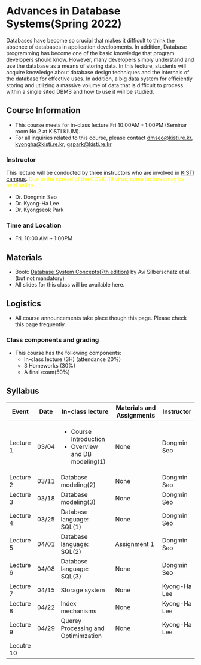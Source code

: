 # Advances in Database Systems(Spring 2022)
Databases have become so crucial that makes it difficult to think the absence of databases in application developments.
In addition, Database programming has become one of the basic knowledge that program developers should know. 
However, many developers simply understand and use the database as a means of storing data. 
In this lecture, students will acquire knowledge about database design techniques and the internals of the database for effective uses. 
In addition, a big data system for efficiently storing and utilizing a massive volume of data that is difficult to process within a single sited DBMS and how to use it will be studied. 

## Course Information
- This course meets for in-class lecture Fri 10:00AM - 1:00PM (Seminar room No.2 at KISTI KIUM).
- For all inquiries related to this course, please contact dmseo@kisti.re.kr, kyongha@kisti.re.kr, gspark@kisti.re.kr
### Instructor
This lecture will be conducted by three instructors who are involved in <a href="https://www.ust.ac.kr/prog/major/eng/sub03_03_02/IR/view.do?majorNo=32">KISTI campus</a>. 
<span style="color:yellow">Due to the spread of the COVID 19 virus, some lectures may be held online.</span> 
- Dr. Dongmin Seo
- Dr. Kyong-Ha Lee
- Dr. Kyongseok Park  
### Time and Location
- Fri. 10:00 AM ~ 1:00PM
## Materials
- Book: <a href="https://db-book.com/">Database System Concepts(7th edition)</a> by Avi Silberschatz et al.(but not mandatory)
- All slides for this class will be available here. 
## Logistics
- All course announcements take place though this page. Please check this page frequently.
### Class components and grading
- This course has the following components:
  - In-class lecture (3H) (attendance 20%)
  - 3 Homeworks (30%)
  - A final exam(50%)
## Syllabus
|Event|Date|In-class lecture|Materials and Assignments|Instructor|
|---------|----|----------------------|------------|---------|
|Lecture 1|03/04|<ul><li>Course Introduction<li> Overview and DB modeling(1)|None |Dongmin Seo|
|Lecture 2|03/11|Database modeling(2)|None |Dongmin Seo|
|Lecture 3|03/18|Database modeling(3)|None |Dongmin Seo|
|Lecture 4|03/25|Database language: SQL(1)|None |Dongmin Seo|
|Lecture 5|04/01|Database language: SQL(2)|Assignment 1|Dongmin Seo|
|Lecture 6|04/08|Database language: SQL(3)|None|Dongmin Seo|
|Lecture 7|04/15|Storage system|None|Kyong-Ha Lee|
|Lecture 8|04/22|Index mechanisms|None|Kyong-Ha Lee|
|Lecture 9|04/29|Querey Processing and Optimimzation|None|Kyong-Ha Lee|
|Lecutre 10|
  
  

